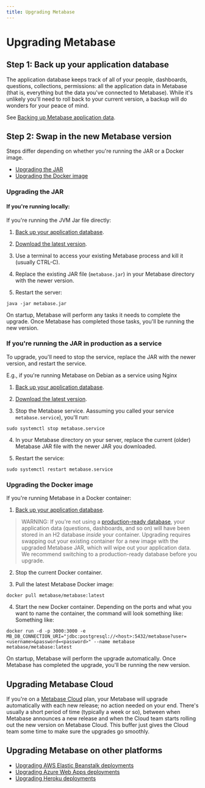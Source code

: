 ```yaml
---
title: Upgrading Metabase
---
```


# Upgrading Metabase

## Step 1: Back up your application database

The application database keeps track of all of your people, dashboards, questions, collections, permissions: all the application data in Metabase (that is, everything but the data you've connected to Metabase). While it's unlikely you'll need to roll back to your current version, a backup will do wonders for your peace of mind.

See [Backing up Metabase application data](backing-up-metabase-application-data.md).

## Step 2: Swap in the new Metabase version

Steps differ depending on whether you're running the JAR or a Docker image.

- [Upgrading the JAR](#upgrading-the-jar)
- [Upgrading the Docker image](#upgrading-the-docker-image)

### Upgrading the JAR

#### If you're running locally:

If you're running the JVM Jar file directly:

1. [Back up your application database](backing-up-metabase-application-data.md).

2. [Download the latest version](https://www.metabase.com/start/oss/jar).

3. Use a terminal to access your existing Metabase process and kill it (usually CTRL-C).

4. Replace the existing JAR file (`metabase.jar`) in your Metabase directory with the newer version.

5. Restart the server:

```
java -jar metabase.jar
```

On startup, Metabase will perform any tasks it needs to complete the upgrade. Once Metabase has completed those tasks, you'll be running the new version.

### If you're running the JAR in production as a service

To upgrade, you'll need to stop the service, replace the JAR with the newer version, and restart the service.

E.g., if you're running Metabase on Debian as a service using Nginx

1. [Back up your application database](backing-up-metabase-application-data.md).

2. [Download the latest version](https://www.metabase.com/start/oss/jar).

3. Stop the Metabase service. Aassuming you called your service `metabase.service`), you'll run:

```
sudo systemctl stop metabase.service
```

4. In your Metabase directory on your server, replace the current (older) Metabase JAR file with the newer JAR you downloaded.

5. Restart the service:

```
sudo systemctl restart metabase.service
```

### Upgrading the Docker image

If you're running Metabase in a Docker container:

1. [Back up your application database](backing-up-metabase-application-data.md).

> WARNING: If you're not using a [production-ready database](migrating-from-h2.md), your application data (questions, dashboards, and so on) will have been stored in an H2 database _inside_ your container. Upgrading requires swapping out your existing container for a new image with the upgraded Metabase JAR, which will wipe out your application data. We recommend switching to a production-ready database before you upgrade.

2. Stop the current Docker container.

3. Pull the latest Metabase Docker image:

```
docker pull metabase/metabase:latest
```

4. Start the new Docker container. Depending on the ports and what you want to name the container, the command will look something like: Something like:

```
docker run -d -p 3000:3000 -e MB_DB_CONNECTION_URI="jdbc:postgresql://<host>:5432/metabase?user=<username>&password=<password>" --name metabase metabase/metabase:latest
```

On startup, Metabase will perform the upgrade automatically. Once Metabase has completed the upgrade, you'll be running the new version.

## Upgrading Metabase Cloud

If you're on a [Metabase Cloud](/pricing) plan, your Metabase will upgrade automatically with each new release; no action needed on your end. There's usually a short period of time (typically a week or so), between when Metabase announces a new release and when the Cloud team starts rolling out the new version on Metabase Cloud. This buffer just gives the Cloud team some time to make sure the upgrades go smoothly.

## Upgrading Metabase on other platforms

- [Upgrading AWS Elastic Beanstalk deployments](running-metabase-on-elastic-beanstalk.html#deploying-new-versions-of-metabase-on-elastic-beanstalk)
- [Upgrading Azure Web Apps deployments](running-metabase-on-azure.html#additional-configurations)
- [Upgrading Heroku deployments](running-metabase-on-heroku.html#deploying-new-versions-of-metabase)